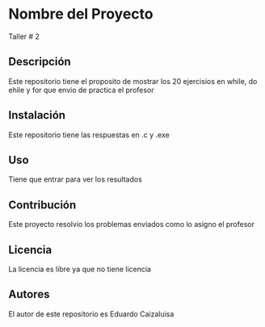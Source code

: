 # Nombre del Proyecto
Taller # 2
## Descripción
Este repositorio tiene el proposito de mostrar los 20 ejercisios en while, do ehile y for que envio de practica el profesor
## Instalación
Este repositorio tiene las respuestas en .c y .exe

## Uso
Tiene que entrar para ver los resultados

## Contribución
Este proyecto resolvio los problemas enviados como lo asigno el profesor

## Licencia
La licencia es libre ya que no tiene licencia
## Autores
El autor de este repositorio es Eduardo Caizaluisa

